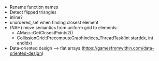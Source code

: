 * Rename function names
* Detect flipped triangles
* inline?
* unordered_set when finding closest element
* (NAH) move semantics from uniform grid to elements:
	* AMass::GetClosestPoints2()
	* CollissionGrid::PrecomputeGraphIndices_ThreadTask(int startIdx, int endIdx)
* Data-oriented design --> flat arrays (https://gamesfromwithin.com/data-oriented-design)
